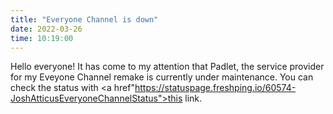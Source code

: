 ```yaml
---
title: "Everyone Channel is down"
date: 2022-03-26
time: 10:19:00
---
```

Hello everyone! It has come to my attention that Padlet, the service provider for my Eveyone Channel remake is currently under maintenance.
You can check the status with <a href"https://statuspage.freshping.io/60574-JoshAtticusEveryoneChannelStatus">this link</a>.
